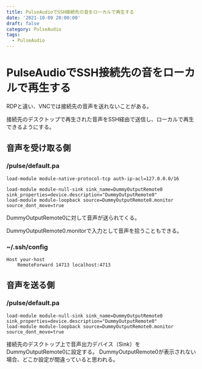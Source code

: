 ```yaml
---
title: PulseAudioでSSH接続先の音をローカルで再生する
date: '2021-10-09 20:00:00'
draft: false
category: PulseAudio
tags:
  - PulseAudio
---
```


# PulseAudioでSSH接続先の音をローカルで再生する

RDPと違い、VNCでは接続先の音声を送れないことがある。

接続先のデスクトップで再生された音声をSSH経由で送信し、ローカルで再生できるようにする。


## 音声を受け取る側

### /pulse/default.pa

```pulseaudio
load-module module-native-protocol-tcp auth-ip-acl=127.0.0.0/16

load-module module-null-sink sink_name=DummyOutputRemote0 sink_properties=device.description="DummyOutputRemote0"
load-module module-loopback source=DummyOutputRemote0.monitor source_dont_move=true
```

DummyOutputRemote0に対して音声が送られてくる。

DummyOutputRemote0.monitorで入力として音声を拾うこともできる。


### ~/.ssh/config

```pulseaudio
Host your-host
    RemoteForward 14713 localhost:4713
```

## 音声を送る側

### /pulse/default.pa

```pulseaudio
load-module module-null-sink sink_name=DummyOutputRemote0 sink_properties=device.description="DummyOutputRemote0"
load-module module-loopback source=DummyOutputRemote0.monitor source_dont_move=true
```

接続先のデスクトップ上で音声出力デバイス（Sink）をDummyOutputRemote0に設定する。
DummyOutputRemote0が表示されない場合、どこか設定が間違っていると思われる。
